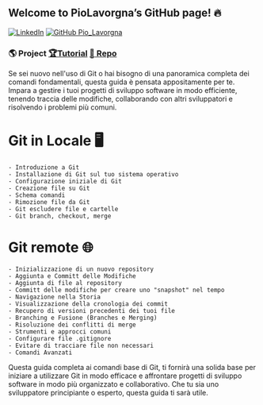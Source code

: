 
## Welcome to PioLavorgna’s GitHub page! 🔥

<a href="https://www.linkedin.com/in/piolavorgna/" target="_blank">![LinkedIn](https://img.shields.io/badge/-PioLavorgna-blue?style=flat-square&logo=Linkedin&logoColor=white)</a>
[![GitHub Pio_Lavorgna](https://img.shields.io/github/followers/PioLavorgna?label=follow&style=social)](https://github.com/PioLavorgna)

### 🌎 Project  [🏆Tutorial](https://github.com/PioLavorgna/git-training-docs) [📄 Repo](https://github.com/PioLavorgna/git-training-docs)

Se sei nuovo nell'uso di Git o hai bisogno di una panoramica completa dei comandi fondamentali, 
questa guida è pensata appositamente per te. 
Impara a gestire i tuoi progetti di sviluppo software in modo efficiente, 
tenendo traccia delle modifiche, collaborando con altri sviluppatori e risolvendo i problemi più comuni.

# Git in Locale 🖥️ 

	- Introduzione a Git
	- Installazione di Git sul tuo sistema operativo
	- Configurazione iniziale di Git
	- Creazione file su Git
	- Schema comandi
	- Rimozione file da Git
	- Git escludere file e cartelle
	- Git branch, checkout, merge

# Git remote 🌐

	- Inizializzazione di un nuovo repository
	- Aggiunta e Committ delle Modifiche
	- Aggiunta di file al repository
	- Committ delle modifiche per creare uno "snapshot" nel tempo
	- Navigazione nella Storia
	- Visualizzazione della cronologia dei commit
	- Recupero di versioni precedenti dei tuoi file
	- Branching e Fusione (Branches e Merging)
	- Risoluzione dei conflitti di merge
	- Strumenti e approcci comuni
	- Configurare file .gitignore
	- Evitare di tracciare file non necessari
	- Comandi Avanzati

Questa guida completa ai comandi base di Git,
ti fornirà una solida base per iniziare a utilizzare Git in modo efficace e affrontare progetti di sviluppo software
in modo più organizzato e collaborativo. 
Che tu sia uno sviluppatore principiante o esperto, 
questa guida ti sarà utile.



